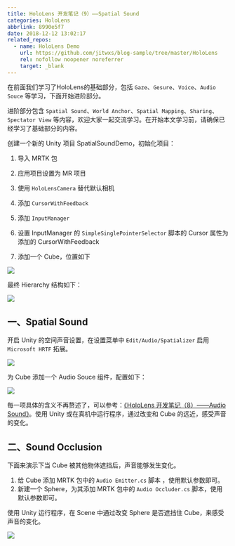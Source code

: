 ```yaml
---
title: HoloLens 开发笔记（9）——Spatial Sound
categories: HoloLens
abbrlink: 8990e5f7
date: 2018-12-12 13:02:17
related_repos:
  - name: HoloLens Demo
    url: https://github.com/jitwxs/blog-sample/tree/master/HoloLens
    rel: nofollow noopener noreferrer
    target: _blank
---
```


在前面我们学习了HoloLens的基础部分，包括 `Gaze`、`Gesure`、`Voice`、`Audio Souce` 等学习，下面开始进阶部分。

进阶部分包含 `Spatial Sound`、`World Anchor`、`Spatial Mapping`、`Sharing`、`Spectator View` 等内容，欢迎大家一起交流学习。在开始本文学习前，请确保已经学习了基础部分的内容。

创建一个新的 Unity 项目 SpatialSoundDemo，初始化项目：

1. 导入 MRTK 包

2. 应用项目设置为 MR 项目

3. 使用 `HoloLensCamera` 替代默认相机

4. 添加 `CursorWithFeedback`

5. 添加 `InputManager`

6. 设置 InputManager 的 `SimpleSinglePointerSelector` 脚本的 Cursor 属性为添加的 CursorWithFeedback

7. 添加一个 Cube，位置如下

![](https://cdn.jsdelivr.net/gh/jitwxs/cdn/blog/posts/201812/20181218201741787.png)

最终 Hierarchy 结构如下：

![](https://cdn.jsdelivr.net/gh/jitwxs/cdn/blog/posts/201812/20181218221721133.png)

## 一、Spatial Sound

开启 Unity 的空间声音设置，在设置菜单中 `Edit/Audio/Spatializer` 启用 `Microsoft HRTF` 拓展。

![](https://cdn.jsdelivr.net/gh/jitwxs/cdn/blog/posts/201811/20181119143038972.jpg)

为 Cube  添加一个 Audio Souce 组件，配置如下：

![](https://cdn.jsdelivr.net/gh/jitwxs/cdn/blog/posts/201812/2018121915375780.png)

每一项具体的含义不再赘述了，可以参考：[《HoloLens 开发笔记（8）——Audio Sound》](/602f136c.html)。使用 Unity 或在真机中运行程序，通过改变和 Cube 的远近，感受声音的变化。

## 二、Sound Occlusion

下面来演示下当 Cube 被其他物体遮挡后，声音能够发生变化。

1. 给 Cube 添加 MRTK 包中的 `Audio Emitter.cs` 脚本 ，使用默认参数即可。
2. 新建一个 Sphere，为其添加 MRTK 包中的 `Audio Occluder.cs` 脚本，使用默认参数即可。

使用 Unity 运行程序，在 Scene 中通过改变 Sphere 是否遮挡住 Cube，来感受声音的变化。

![](https://cdn.jsdelivr.net/gh/jitwxs/cdn/blog/posts/201812/20181219154433368.png)
